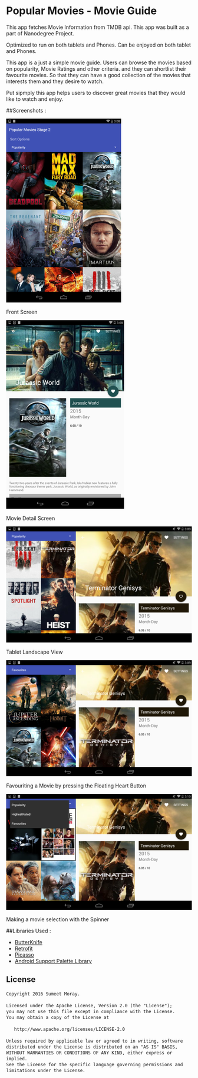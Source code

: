 # Popular Movies - Movie Guide

This app fetches Movie Information from TMDB api. This app was built as a part of Nanodegree Project. 

Optimized to run on both tablets and Phones. Can be enjoyed on both tablet and Phones. 

This app is a just a simple movie guide. Users can browse the movies based on popularity, Movie Ratings and other criteria.
and they can shortlist their favourite movies. So that they can have a good collection of the movies that interests them and they desire to watch. 

Put sipmply this app helps users to discover great movies that they would like to watch and enjoy. 




##Screenshots :

![alt tag](https://github.com/SumeetMoray/Movie-Guide/blob/master/ScreenShotsResized/Screenshot_2016-03-09-15-08-24-r.png)

Front Screen

![alt tag](https://github.com/SumeetMoray/Movie-Guide/blob/master/ScreenShotsResized/Screenshot_2016-03-09-15-08-47-r.png)

Movie Detail Screen

![alt tag](https://github.com/SumeetMoray/Movie-Guide/blob/master/ScreenShotsResized/Screenshot_2016-03-09-15-09-31-r.png)

Tablet Landscape View

![alt tag](https://github.com/SumeetMoray/Movie-Guide/blob/master/ScreenShotsResized/Screenshot_2016-03-09-15-09-57-r.png)

Favouriting a Movie by pressing the Floating Heart Button

![alt tag](https://github.com/SumeetMoray/Movie-Guide/blob/master/ScreenShotsResized/Screenshot_2016-03-09-15-10-19-r.png)

Making a movie selection with the Spinner



##Libraries Used :

* [ButterKnife](https://github.com/JakeWharton/butterknife)
* [Retrofit](https://github.com/square/retrofit)
* [Picasso](http://square.github.io/picasso/)
* [Android Support Palette Library](http://developer.android.com/reference/android/support/v7/graphics/Palette.html)




License
--------

    Copyright 2016 Sumeet Moray.

    Licensed under the Apache License, Version 2.0 (the "License");
    you may not use this file except in compliance with the License.
    You may obtain a copy of the License at

       http://www.apache.org/licenses/LICENSE-2.0

    Unless required by applicable law or agreed to in writing, software
    distributed under the License is distributed on an "AS IS" BASIS,
    WITHOUT WARRANTIES OR CONDITIONS OF ANY KIND, either express or implied.
    See the License for the specific language governing permissions and
    limitations under the License.


